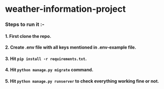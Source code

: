 # weather-information-project

### Steps to run it :-

#### 1. First clone the repo.
#### 2. Create .env file with all keys mentioned in .env-example file.
#### 3. Hit ````pip install -r requirements.txt````.
#### 4. Hit ````python manage.py migrate```` command.
#### 5. Hit ````python manage.py runserver```` to check everything working fine or not.
